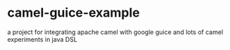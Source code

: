 # camel-guice-example
a project for integrating apache camel with google guice and lots of camel experiments in java DSL
